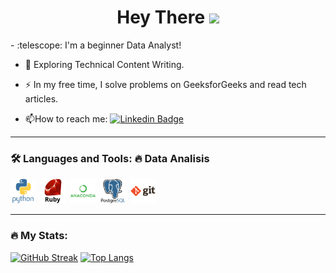 <h1 align="center">
  Hey There
  <img src="https://media.giphy.com/media/hvRJCLFzcasrR4ia7z/giphy.gif" width="30px"/>
</h1>
- :telescope: I'm a beginner Data Analyst!

- :seedling: Exploring Technical Content Writing.

- :zap: In my free time, I solve problems on GeeksforGeeks and read tech articles.

- :mailbox:How to reach me: [![Linkedin Badge](https://img.shields.io/badge/-Anna_Nenasheva-blue?style=flat&logo=Linkedin&logoColor=white)](https://www.linkedin.com/in/anna-nenasheva-3b6aa829b/)
---

### :hammer_and_wrench: Languages and Tools: :fire: Data Analisis

<div>
  <img src="https://github.com/devicons/devicon/blob/master/icons/python/python-original-wordmark.svg" width="40" height="40"/>&nbsp;
  <img src="https://github.com/devicons/devicon/blob/master/icons/ruby/ruby-original-wordmark.svg" width="40" height="40"/>&nbsp;
  <img src="https://github.com/devicons/devicon/blob/master/icons/anaconda/anaconda-original-wordmark.svg" width="40" height="40"/>&nbsp;
  <img src="https://github.com/devicons/devicon/blob/master/icons/postgresql/postgresql-original-wordmark.svg" width="40" height="40"/>&nbsp;
  <img src="https://github.com/devicons/devicon/blob/master/icons/git/git-original-wordmark.svg" width="40" height="40"/>&nbsp;
</div>

---

### :fire: My Stats:

<a href="https://git.io/streak-stats"><img src="https://github-readme-streak-stats.herokuapp.com?user=AnnaWiktorowna" alt="GitHub Streak" /></a>
[![Top Langs](https://github-readme-stats.vercel.app/api/top-langs/?username=AnnaWiktorowna&layout=compact&theme=vision-friendly-dark)](https://github.com/anuraghazra/github-readme-stats)
